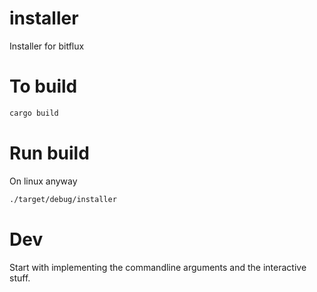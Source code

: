 # installer
Installer for bitflux

# To build
```bash
cargo build
```

# Run build
On linux anyway
```bash
./target/debug/installer
```

# Dev
Start with implementing the commandline arguments and the interactive stuff.

